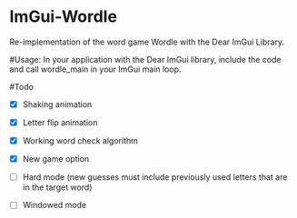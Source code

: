 # ImGui-Wordle
Re-implementation of the word game Wordle with the Dear ImGui Library.

#Usage:
In your application with the Dear ImGui library, include the code and call wordle_main in your ImGui main loop.

#Todo

- [x] Shaking animation
- [x] Letter flip animation
- [x] Working word check algorithm
- [x] New game option

- [ ] Hard mode (new guesses must include previously used letters that are in the target word)
- [ ] Windowed mode
